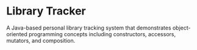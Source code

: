 # Library Tracker

A Java-based personal library tracking system that demonstrates object-oriented programming concepts including constructors, accessors, mutators, and composition.

